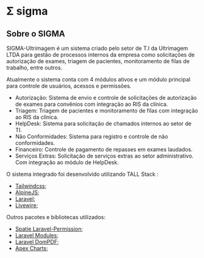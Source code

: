<h1>Σ sigma</h1>

## Sobre o SIGMA

SIGMA-Ultrimagem é um sistema criado pelo setor de T.I da Ultrimagem LTDA para gestão de processos internos da empresa como solicitações de autorização de exames, triagem de pacientes, monitoramento de filas de trabalho, entre outros.

Atualmente o sistema conta com 4 módulos ativos e um módulo principal para controle de usuários, acessos e permissões.

- Autorização: Sistema de envio e controle de solicitações de autorização de exames para convênios com integração ao RIS da clínica.
- Triagem: Triagem de pacientes e monitoramento de filas com integração ao RIS da clínica.
- HelpDesk: Sistema para solicitação de chamados internos ao setor de TI.
- Não Conformidades: Sistema para registro e controle de não conformidades.
- Financeiro: Controle de pagamento de repasses em exames laudados.
- Serviços Extras: Solicitação de serviços extras ao setor administrativo. Com integração ao módulo de HelpDesk.

O sistema integrado foi desenvolvido utilizando TALL Stack :

- [Tailwindcss](https://tailwindcss.com/);
- [AlpineJS](https://alpinejs.dev/);
- [Laravel](https://laravel.com/);
- [Livewire](https://laravel-livewire.com/);

Outros pacotes e bibliotecas utilizados:

- [Spatie Laravel-Permission](https://spatie.be/docs/laravel-permission/v5/introduction);
- [Laravel Modules](https://nwidart.com/laravel-modules/v6/introduction);
- [Laravel DomPDF](https://github.com/barryvdh/laravel-dompdf);
- [Apex Charts](https://apexcharts.com/);
